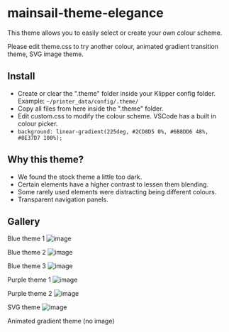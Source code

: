 # mainsail-theme-elegance

This theme allows you to easily select or create your own colour scheme.

Please edit theme.css to try another colour, animated gradient transition theme, SVG image theme.

## Install
- Create or clear the ".theme" folder inside your Klipper config folder. Example: `~/printer_data/config/.theme/`
- Copy all files from here inside the ".theme" folder.
- Edit custom.css to modify the colour scheme. VSCode has a built in colour picker.
- `background: linear-gradient(225deg, #2CD8D5 0%, #6B8DD6 48%, #8E37D7 100%);`

## Why this theme?
- We found the stock theme a little too dark.
- Certain elements have a higher contrast to lessen them blending.
- Some rarely used elements were distracting being different colours.
- Transparent navigation panels.

## Gallery
Blue theme 1
![image](https://user-images.githubusercontent.com/7228980/202162850-c2c43bc3-233b-4435-92c5-0523ff998a50.png)

Blue theme 2
![image](https://user-images.githubusercontent.com/7228980/202162971-c866a8e4-5797-497e-a236-ac7ac05b153c.png)

Blue theme 3
![image](https://user-images.githubusercontent.com/7228980/202165262-900a656f-c9b7-43d6-bf06-7db31cac6e9e.png)

Purple theme 1
![image](https://user-images.githubusercontent.com/7228980/202164065-e4ecbd42-bd02-40c3-af5e-0032f8b41430.png)

Purple theme 2
![image](https://user-images.githubusercontent.com/7228980/202163763-74a6c389-6389-4f68-bff6-e6cdc324474d.png)

SVG theme
![image](https://user-images.githubusercontent.com/7228980/202162454-886846e6-b922-4ea3-b745-868a47537920.png)

Animated gradient theme
(no image)
